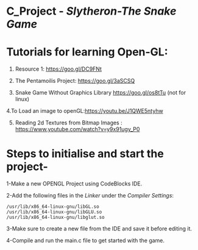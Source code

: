 # C_Project - *Slytheron-The Snake Game*

# Tutorials for learning Open-GL:

1. Resource 1: https://goo.gl/DC9FNt

2. The Pentamoilis Project: https://goo.gl/3aSCSQ

3. Snake Game Without Graphics Library https://goo.gl/os8tTu (not for linux)

  4.To Load an image to openGL:https://youtu.be/J1QWE5ntyhw

5. Reading 2d Textures from  Bitmap Images : https://www.youtube.com/watch?v=y9x91ugy_P0


# Steps to initialise and start the project-

  1-Make a new OPENGL Project using CodeBlocks IDE.
  
  2-Add the following files in the *Linker* under the *Compiler Settings*:
  
    /usr/lib/x86_64-linux-gnu/libGL.so
    /usr/lib/x86_64-linux-gnu/libGLU.so
    /usr/lib/x86_64-linux-gnu/libglut.so
    
  3-Make sure to create a new file from the IDE and save it before editing it.
  
  4-Compile and run the main.c file to get started with the game.
